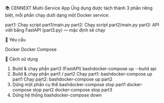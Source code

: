 📚 CENNEXT Multi-Service App
Ứng dụng được tách thành 3 phần riêng biệt, mỗi phần chạy dưới dạng một Docker service:

part1: Chạy script part1/main.py
part2: Chạy script part2/main.py
part3: API viết bằng FastAPI (part3.py) — mặc định sẽ chạy


🔧 Yêu cầu

Docker
Docker Compose


🚀 Cách sử dụng
1. Build & chạy phần part3 (FastAPI)
bashdocker-compose up --build api
2. Build & chạy phần part1 / part2
Chạy part1:
bashdocker-compose up part1
Chạy part2:
bashdocker-compose up part2
3. Dừng một phần cụ thể
bashdocker-compose stop part1
docker-compose stop part2
docker-compose stop part3
4. Dừng hệ thống
bashdocker-compose down

